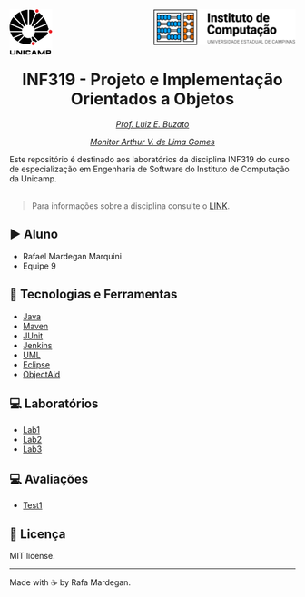 <div id="header">
    <img src="img/unicamp.png" width=75px align="left" />
    <img src="img/ic.png" width=250px align="right" />
</div>
<br /><br /><br /><br />

<h1 align="center"> INF319 - Projeto e Implementação Orientados a Objetos</h1>
<p align="center"><em><a href="/" target="_blank">Prof. Luiz E. Buzato</a></em></p>
<p align="center"><em><a href="/" target="_blank">Monitor Arthur V. de Lima Gomes</a></em></p>
Este repositório é destinado aos laboratórios da disciplina INF319 do curso de especialização em Engenharia de Software do Instituto de Computação da Unicamp.
<br /><br />

> Para informações sobre a disciplina consulte o [LINK](https://ic.unicamp.br/wp-content/uploads/2019/10/INF-0319-Projeto-e-Implementa%C3%A7%C3%A3o-Orientados-a-Objetos.pdf).


## :arrow_forward: Aluno
* Rafael Mardegan Marquini
* Equipe 9

## :hammer: Tecnologias e Ferramentas
* [Java](https://www.oracle.com/java/)
* [Maven](https://maven.apache.org/)
* [JUnit](https://junit.org/junit5/)
* [Jenkins](https://www.jenkins.io/)
* [UML](https://www.uml.org/)
* [Eclipse](https://www.eclipse.org/)
* [ObjectAid](https://www.objectaid.com/)

## :computer: Laboratórios
* [Lab1](https://github.com/rmmarquini/engsoft-inf319-labs/tree/master/lab1)
* [Lab2](https://github.com/rmmarquini/engsoft-inf319-labs/tree/master/lab2)
* [Lab3](https://github.com/rmmarquini/engsoft-inf319-labs/tree/master/lab3)

## :computer: Avaliações
* [Test1](https://github.com/rmmarquini/engsoft-inf319-labs/tree/master/test1)

## :memo: Licença
MIT license.

---
Made with :coffee: by Rafa Mardegan.
